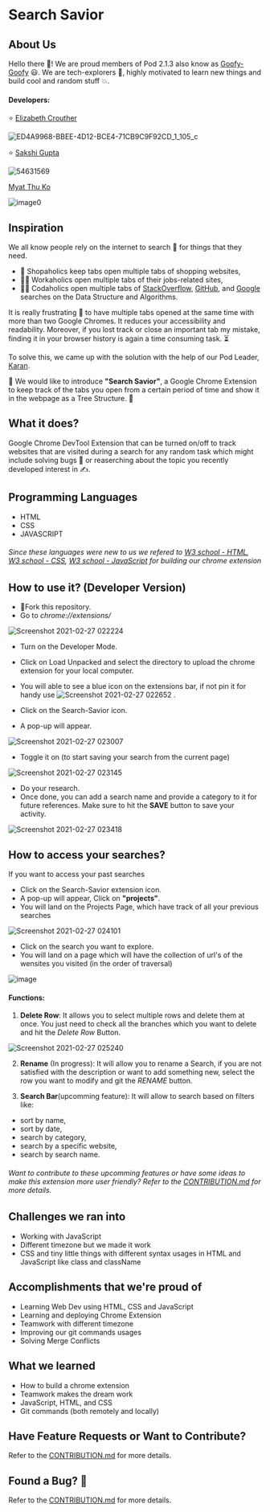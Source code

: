 # Search Savior

## About Us
Hello there 👋! We are proud members of Pod 2.1.3 also know as [Goofy-Goofy](https://goofy-goofy.github.io/) 😃. We are tech-explorers 🚀, highly motivated to learn new things and build cool and random stuff 💥.

#### Developers:
  ⭐ [Elizabeth Crouther](https://github.com/eliboss)
  
  ![ED4A9968-BBEE-4D12-BCE4-71CB9C9F92CD_1_105_c](https://user-images.githubusercontent.com/54631569/109351584-83205700-789f-11eb-9498-876ecb7e5efd.jpg)
  
  ⭐ [Sakshi Gupta](https://github.com/sakshigupta265)
  
  ![54631569](https://user-images.githubusercontent.com/54631569/109351893-004bcc00-78a0-11eb-973d-b89de99a9fa2.jpg)
  
  
   [Myat Thu Ko](https://github.com/MyatThuKo)
  
![image0](https://user-images.githubusercontent.com/54631569/109351692-aea34180-789f-11eb-8475-048f771834f9.jpg)


## Inspiration
We all know people rely on the internet to search 🔎 for things that they need. 
 * 🛒 Shopaholics keep tabs open multiple tabs of shopping websites,
 * 👨‍💼 Workaholics open multiple tabs of their jobs-related sites,  
 * 👩‍💻 Codaholics open multiple tabs of [StackOverflow](https://stackoverflow.com/), [GitHub](https://github.com/), and [Google](https://www.google.com/) searches on the Data Structure and Algorithms.
 
It is really frustrating 💢  to have multiple tabs opened at the same time with more than two Google Chromes. It reduces your accessibility and readability. Moreover, if you lost track or close an important tab my mistake, finding it in your browser history is again a time consuming task. ⏳

To solve this, we came up with the solution with the help of our Pod Leader, [Karan](https://github.com/Korusuke).

📢 We would like to introduce **"Search Savior"**, a Google Chrome Extension to keep track of the tabs you open from a certain period of time and show it in the webpage as a Tree Structure. 🌳

## What it does?
Google Chrome DevTool Extension that can be turned on/off to track websites that are visited during a search for any random task which might include solving bugs 🐞 or reaserching about the topic you recently developed interest in ✍.  

## Programming Languages
- HTML
- CSS
- JAVASCRIPT

###### Since these languages were new to us we refered to [W3 school - HTML](https://www.w3schools.com/html/), [W3 school - CSS](https://www.w3schools.com/html/html_css.asp), [W3 school - JavaScript](https://www.w3schools.com/js/DEFAULT.asp) for building our chrome extension

## How to use it? (Developer Version)
- 🍴Fork this repository.
- Go to *chrome://extensions/*

![Screenshot 2021-02-27 022224](https://user-images.githubusercontent.com/54631569/109353657-ac8eb200-78a2-11eb-968d-d483bf214ccc.png)

- Turn on the Developer Mode.
- Click on Load Unpacked and select the directory to upload the chrome extension for your local computer.
- You will able to see a blue icon on the extensions bar, if not pin it for handy use ![Screenshot 2021-02-27 022652](https://user-images.githubusercontent.com/54631569/109354115-4b1b1300-78a3-11eb-8a28-7178496d7a8c.png) .

- Click on the Search-Savior icon.
- A pop-up will appear.

![Screenshot 2021-02-27 023007](https://user-images.githubusercontent.com/54631569/109354416-c8df1e80-78a3-11eb-96e0-8e82037313b3.png)

- Toggle it on (to start saving your search from the current page)

![Screenshot 2021-02-27 023145](https://user-images.githubusercontent.com/54631569/109354533-f5933600-78a3-11eb-834d-8aead56bbc3a.png)

- Do your research. 
- Once done, you can add a search name and provide a category to it for future references. Make sure to hit the **SAVE** button to save your activity.

![Screenshot 2021-02-27 023418](https://user-images.githubusercontent.com/54631569/109354773-528eec00-78a4-11eb-882b-1c21ac0dcd09.png)


## How to access your searches?
If you want to access your past searches
- Click on the Search-Savior extension icon.
- A pop-up will appear, Click on **"projects"**.
- You will land on the Projects Page, which have track of all your previous searches

![Screenshot 2021-02-27 024101](https://user-images.githubusercontent.com/54631569/109355488-47888b80-78a5-11eb-924e-7758e9aa208e.png)

- Click on the search you want to explore.
- You will land on a page which will have the collection of url's of the wensites you visited (in the order of traversal)

![image](https://user-images.githubusercontent.com/54631569/109356077-39873a80-78a6-11eb-8cbc-212e228d8cd7.png)

#### Functions:
 1. **Delete Row**: It allows you to select multiple rows and delete them at once. You just need to check all the branches which you want to delete and hit the *Delete Row* Button.
 
 ![Screenshot 2021-02-27 025240](https://user-images.githubusercontent.com/54631569/109356553-e2ce3080-78a6-11eb-91fa-499008cad99d.png)
 
 2. **Rename** (In progress): It will allow you to rename a Search, if you are not satisfied with the description or want to add something new, select the row you want to modify and git the *RENAME* button.
 
 3. **Search Bar**(upcomming feature): It will allow to search based on filters like: 
  - sort by name, 
  - sort by date,
  - search by category,
  - search by a specific website,
  - search by search name.
  
###### Want to contribute to these upcomming features or have some ideas to make this extension more user friendly? Refer to the [CONTRIBUTION.md]() for more details.


## Challenges we ran into
- Working with JavaScript 
- Different timezone but we made it work 
- CSS and tiny little things with different syntax usages in HTML and JavaScript like class and className

## Accomplishments that we're proud of
- Learning Web Dev using HTML, CSS and JavaScript 
- Learning and deploying Chrome Extension 
- Teamwork with different timezone
- Improving our git commands usages
- Solving Merge Conflicts

## What we learned
- How to build a chrome extension
- Teamwork makes the dream work
- JavaScript, HTML, and CSS
- Git commands (both remotely and locally)

## Have Feature Requests or Want to Contribute?
 Refer to the [CONTRIBUTION.md](https://github.com/eliboss/search-savior/blob/main/CONTRIBUTION.md) for more details.
 
## Found a Bug? 🐞
 Refer to the [CONTRIBUTION.md](https://github.com/eliboss/search-savior/blob/main/CONTRIBUTION.md) for more details.
